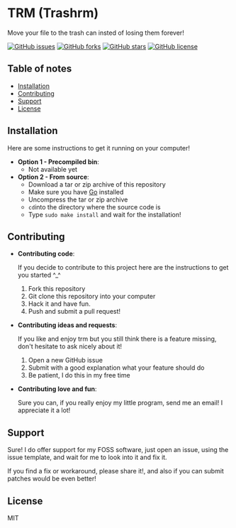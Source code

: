 # TRM (Trashrm)

Move your file to the trash can insted of losing them forever!

[![GitHub issues](https://img.shields.io/github/issues/DiegoMagdaleno/trm?style=for-the-badge)](https://github.com/DiegoMagdaleno/trm/issues)
[![GitHub forks](https://img.shields.io/github/forks/DiegoMagdaleno/trm?style=for-the-badge)](https://github.com/DiegoMagdaleno/trm/network)
[![GitHub stars](https://img.shields.io/github/stars/DiegoMagdaleno/trm?style=for-the-badge)](https://github.com/DiegoMagdaleno/trm/stargazers)
[![GitHub license](https://img.shields.io/github/license/DiegoMagdaleno/trm?style=for-the-badge)](https://github.com/DiegoMagdaleno/trm/blob/master/LICENSE)

## Table of notes

- [Installation](#installation)
- [Contributing](#contributing)
- [Support](#support)
- [License](#license)

## Installation

Here are some instructions to get it running on your computer!

- **Option 1 - Precompiled bin**:
  - Not available yet 
- **Option 2 - From source**:
  - Download a tar or zip archive of this repository
  - Make sure you have [Go](https://golang.org) installed
  - Uncompress the tar or zip archive
  - `cd`into the directory where the source code is
  - Type `sudo make install` and wait for the installation!

## Contributing

  
  - **Contributing code**:
 
    If you decide to contribute to this project here are the instructions to get you started ^_^
  

      1. Fork this repository
      2. Git clone this repository into your computer
      3. Hack it and have fun.
      4. Push and submit a pull request!

  - **Contributing ideas and requests**:
  
    If you like and enjoy trm but you still think there is a feature missing, don't hesitate to ask nicely about it!
    
      1. Open a new GitHub issue
      2. Submit with a good explanation what your feature should do
      3. Be patient, I do this in my free time
      
 - **Contributing love and fun**:
 
    Sure you can, if you really enjoy my little program, send me an email! I appreciate it a lot!

## Support 

Sure! I do offer support for my FOSS software, just open an issue, using the issue template, and wait for me to look into it and fix it.

If you find a fix or workaround, please share it!, and also if you can submit patches would be even better!


## License

MIT
  